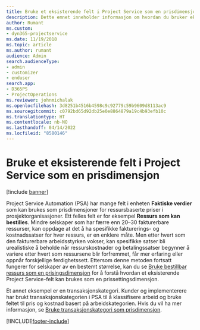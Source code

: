 ```yaml
---
title: Bruke et eksisterende felt i Project Service som en prisdimensjon
description: Dette emnet inneholder informasjon om hvordan du bruker eksisterende Project Service-felt som prisdimensjoner.
author: Rumant
ms.custom:
- dyn365-projectservice
ms.date: 11/19/2018
ms.topic: article
ms.author: rumant
audience: Admin
search.audienceType:
- admin
- customizer
- enduser
search.app:
- D365PS
- ProjectOperations
ms.reviewer: johnmichalak
ms.openlocfilehash: 3d8251b4516b4598c9c92779c59b9609d8113ac9
ms.sourcegitcommit: c0792bd65d92db25e0e8864879a19c4b93efb10c
ms.translationtype: HT
ms.contentlocale: nb-NO
ms.lasthandoff: 04/14/2022
ms.locfileid: "8580146"
---
```

# <a name="use-an-existing-field-in-project-service-as-a-pricing-dimension"></a>Bruke et eksisterende felt i Project Service som en prisdimensjon

[!include [banner](../includes/psa-now-project-operations.md)]

Project Service Automation (PSA) har mange felt i enheten **Faktiske verdier** som kan brukes som prisdimensjoner for ressursbaserte priser i prosjektorganisasjoner. Ett felles felt er for eksempel **Ressurs som kan bestilles**. Mindre selskaper som har færre enn 20–30 fakturerbare ressurser, kan oppdage at det å ha spesifikke fakturerings- og kostnadssatser for hver ressurs, er en enklere måte. Men etter hvert som den fakturerbare arbeidsstyrken vokser, kan spesifikke satser bli urealistiske å beholde når ressurskostnader og betalingssatser begynner å variere etter hvert som ressursene blir forfremmet, får mer erfaring eller oppnår forskjellige ferdighetssett. Ettersom denne metoden fortsatt fungerer for selskaper av en bestemt størrelse, kan du se [Bruke bestillbar ressurs som en prisingsdimensjon](bookable-resource-pricing-dimension.md) for å forstå hvordan et eksisterende Project Service-felt kan brukes som en prissettingsdimensjon.

Et annet eksempel er en transaksjonskategori. Kunder og implementerere har brukt transaksjonskategorien i PSA til å klassifisere arbeid og bruke feltet til pris og kostnad basert på arbeidskategorien. Hvis du vil ha mer informasjon, se [Bruke transaksjonskategori som prisdimensjon](transaction-category-pricing-dimension.md).


[!INCLUDE[footer-include](../includes/footer-banner.md)]
